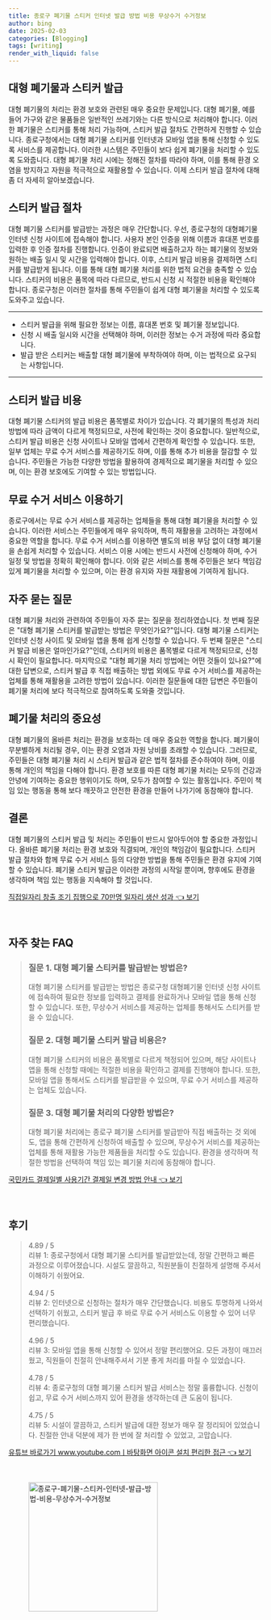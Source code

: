 ```yaml
---
title: 종로구 폐기물 스티커 인터넷 발급 방법 비용 무상수거 수거정보
author: bing
date: 2025-02-03
categories: [Blogging]
tags: [writing]
render_with_liquid: false
---
```



<h2 id='대형 폐기물과 스티커 발급'>대형 폐기물과 스티커 발급</h2>

<p>대형 폐기물의 처리는 환경 보호와 관련된 매우 중요한 문제입니다. 대형 폐기물, 예를 들어 가구와 같은 물품들은 일반적인 쓰레기와는 다른 방식으로 처리해야 합니다. 이러한 폐기물은 스티커를 통해 처리 가능하며, 스티커 발급 절차도 간편하게 진행할 수 있습니다. 종로구청에서는 대형 폐기물 스티커를 인터넷과 모바일 앱을 통해 신청할 수 있도록 서비스를 제공합니다. 이러한 시스템은 주민들이 보다 쉽게 폐기물을 처리할 수 있도록 도와줍니다. 대형 폐기물 처리 시에는 정해진 절차를 따라야 하며, 이를 통해 환경 오염을 방지하고 자원을 적극적으로 재활용할 수 있습니다. 이제 스티커 발급 절차에 대해 좀 더 자세히 알아보겠습니다.</p>

<h2 id='스티커 발급 절차'>스티커 발급 절차</h2>

<p>대형 폐기물 스티커를 발급받는 과정은 매우 간단합니다. 우선, 종로구청의 대형폐기물 인터넷 신청 사이트에 접속해야 합니다. 사용자 본인 인증을 위해 이름과 휴대폰 번호를 입력한 후 인증 절차를 진행합니다. 인증이 완료되면 배출하고자 하는 폐기물의 정보와 원하는 배출 일시 및 시간을 입력해야 합니다. 이후, 스티커 발급 비용을 결제하면 스티커를 발급받게 됩니다. 이를 통해 대형 폐기물 처리를 위한 법적 요건을 충족할 수 있습니다. 스티커의 비용은 품목에 따라 다르므로, 반드시 신청 시 적절한 비용을 확인해야 합니다. 종로구청은 이러한 절차를 통해 주민들이 쉽게 대형 폐기물을 처리할 수 있도록 도와주고 있습니다.</p>

<hr />

<ul>
    <li>스티커 발급을 위해 필요한 정보는 이름, 휴대폰 번호 및 폐기물 정보입니다.</li>
    <li>신청 시 배출 일시와 시간을 선택해야 하며, 이러한 정보는 수거 과정에 따라 중요합니다.</li>
    <li>발급 받은 스티커는 배출할 대형 폐기물에 부착하여야 하며, 이는 법적으로 요구되는 사항입니다.</li>
</ul>

<hr />

<h2 id='스티커 발급 비용'>스티커 발급 비용</h2>

<p>대형 폐기물 스티커의 발급 비용은 품목별로 차이가 있습니다. 각 폐기물의 특성과 처리 방법에 따라 금액이 다르게 책정되므로, 사전에 확인하는 것이 중요합니다. 일반적으로, 스티커 발급 비용은 신청 사이트나 모바일 앱에서 간편하게 확인할 수 있습니다. 또한, 일부 업체는 무료 수거 서비스를 제공하기도 하며, 이를 통해 추가 비용을 절감할 수 있습니다. 주민들은 가능한 다양한 방법을 활용하여 경제적으로 폐기물을 처리할 수 있으며, 이는 환경 보호에도 기여할 수 있는 방법입니다.</p>

<h2 id='무료 수거 서비스 이용하기'>무료 수거 서비스 이용하기</h2>

<p>종로구에서는 무료 수거 서비스를 제공하는 업체들을 통해 대형 폐기물을 처리할 수 있습니다. 이러한 서비스는 주민들에게 매우 유익하며, 특히 재활용을 고려하는 과정에서 중요한 역할을 합니다. 무료 수거 서비스를 이용하면 별도의 비용 부담 없이 대형 폐기물을 손쉽게 처리할 수 있습니다. 서비스 이용 시에는 반드시 사전에 신청해야 하며, 수거 일정 및 방법을 정확히 확인해야 합니다. 이와 같은 서비스를 통해 주민들은 보다 책임감 있게 폐기물을 처리할 수 있으며, 이는 환경 유지와 자원 재활용에 기여하게 됩니다.</p>

<h2 id='자주 묻는 질문'>자주 묻는 질문</h2>

<p>대형 폐기물 처리와 관련하여 주민들이 자주 묻는 질문을 정리하였습니다. 첫 번째 질문은 "대형 폐기물 스티커를 발급받는 방법은 무엇인가요?"입니다. 대형 폐기물 스티커는 인터넷 신청 사이트 및 모바일 앱을 통해 쉽게 신청할 수 있습니다. 두 번째 질문은 "스티커 발급 비용은 얼마인가요?"인데, 스티커의 비용은 품목별로 다르게 책정되므로, 신청 시 확인이 필요합니다. 마지막으로 "대형 폐기물 처리 방법에는 어떤 것들이 있나요?"에 대한 답변으로, 스티커 발급 후 직접 배출하는 방법 외에도 무료 수거 서비스를 제공하는 업체를 통해 재활용을 고려한 방법이 있습니다. 이러한 질문들에 대한 답변은 주민들이 폐기물 처리에 보다 적극적으로 참여하도록 도와줄 것입니다.</p>

<h2 id='폐기물 처리의 중요성'>폐기물 처리의 중요성</h2>

<p>대형 폐기물의 올바른 처리는 환경을 보호하는 데 매우 중요한 역할을 합니다. 폐기물이 무분별하게 처리될 경우, 이는 환경 오염과 자원 낭비를 초래할 수 있습니다. 그러므로, 주민들은 대형 폐기물 처리 시 스티커 발급과 같은 법적 절차를 준수하여야 하며, 이를 통해 개인의 책임을 다해야 합니다. 환경 보호를 따른 대형 폐기물 처리는 모두의 건강과 안녕에 기여하는 중요한 행위이기도 하며, 모두가 참여할 수 있는 활동입니다. 주민이 책임 있는 행동을 통해 보다 깨끗하고 안전한 환경을 만들어 나가기에 동참해야 합니다.</p>

<h2 id='결론'>결론</h2>

<p>대형 폐기물의 스티커 발급 및 처리는 주민들이 반드시 알아두어야 할 중요한 과정입니다. 올바른 폐기물 처리는 환경 보호와 직결되며, 개인의 책임감이 필요합니다. 스티커 발급 절차와 함께 무료 수거 서비스 등의 다양한 방법을 통해 주민들은 환경 유지에 기여할 수 있습니다. 폐기물 스티커 발급은 이러한 과정의 시작일 뿐이며, 향후에도 환경을 생각하며 책임 있는 행동을 지속해야 할 것입니다.</p>


<p><a class="click-button" title="직접일자리 창출 조기 집행으로 70만명 일자리 생산 성과" href="https://aptwhite.github.io/posts/%EC%A7%81%EC%A0%91%EC%9D%BC%EC%9E%90%EB%A6%AC-%EC%B0%BD%EC%B6%9C-%EC%A1%B0%EA%B8%B0-%EC%A7%91%ED%96%89%EC%9C%BC%EB%A1%9C-70%EB%A7%8C%EB%AA%85-%EC%9D%BC%EC%9E%90%EB%A6%AC-%EC%83%9D%EC%82%B0-%EC%84%B1%EA%B3%BC/" rel="dofollow">직접일자리 창출 조기 집행으로 70만명 일자리 생산 성과 👈 보기</a></p><br>
<h2 id='자주_찾는_FAQ'>자주 찾는 FAQ</h2>
<div itemscope="" itemtype="https://schema.org/FAQPage"> 
<blockquote> 
<div itemscope="" itemprop="mainEntity" itemtype="https://schema.org/Question"> 
<h3 itemprop="name">질문 1. 대형 폐기물 스티커를 발급받는 방법은?</h3> 
<div itemscope="" itemprop="acceptedAnswer" itemtype="https://schema.org/Answer"> 
<span itemprop="text"> 
<p>대형 폐기물 스티커를 발급받는 방법은 종로구청 대형폐기물 인터넷 신청 사이트에 접속하여 필요한 정보를 입력하고 결제를 완료하거나 모바일 앱을 통해 신청할 수 있습니다. 또한, 무상수거 서비스를 제공하는 업체를 통해서도 스티커를 받을 수 있습니다.</p> 
</span> 
</div> 
</div> 

<div itemscope="" itemprop="mainEntity" itemtype="https://schema.org/Question"> 
<h3 itemprop="name">질문 2. 대형 폐기물 스티커 발급 비용은?</h3> 
<div itemscope="" itemprop="acceptedAnswer" itemtype="https://schema.org/Answer"> 
<span itemprop="text"> 
<p>대형 폐기물 스티커의 비용은 품목별로 다르게 책정되어 있으며, 해당 사이트나 앱을 통해 신청할 때에는 적절한 비용을 확인하고 결제를 진행해야 합니다. 또한, 모바일 앱을 통해서도 스티커를 발급받을 수 있으며, 무료 수거 서비스를 제공하는 업체도 있습니다.</p> 
</span> 
</div> 
</div> 

<div itemscope="" itemprop="mainEntity" itemtype="https://schema.org/Question"> 
<h3 itemprop="name">질문 3. 대형 폐기물 처리의 다양한 방법은?</h3> 
<div itemscope="" itemprop="acceptedAnswer" itemtype="https://schema.org/Answer"> 
<span itemprop="text"> 
<p>대형 폐기물 처리에는 종로구 폐기물 스티커를 발급받아 직접 배출하는 것 외에도, 앱을 통해 간편하게 신청하여 배출할 수 있으며, 무상수거 서비스를 제공하는 업체를 통해 재활용 가능한 제품들을 처리할 수도 있습니다. 환경을 생각하며 적절한 방법을 선택하여 책임 있는 폐기물 처리에 동참해야 합니다.</p> 
</span> 
</div> 
</div> 
</blockquote> 
</div>
<p><a class="click-button" title="국민카드 결제일별 사용기간 결제일 변경 방법 안내" href="https://aptwhite.github.io/posts/%EA%B5%AD%EB%AF%BC%EC%B9%B4%EB%93%9C-%EA%B2%B0%EC%A0%9C%EC%9D%BC%EB%B3%84-%EC%82%AC%EC%9A%A9%EA%B8%B0%EA%B0%84-%EA%B2%B0%EC%A0%9C%EC%9D%BC-%EB%B3%80%EA%B2%BD-%EB%B0%A9%EB%B2%95-%EC%95%88%EB%82%B4/" rel="dofollow">국민카드 결제일별 사용기간 결제일 변경 방법 안내 👈 보기</a></p><br>
<h2 id='후기'>후기</h2>
<div itemscope itemtype="https://schema.org/Product">
  <blockquote>
  <div itemprop="review" itemscope itemtype="https://schema.org/Review">
      <div itemprop="reviewRating" itemscope itemtype="https://schema.org/Rating"> <span itemprop="ratingValue">4.89</span> / <span itemprop="bestRating">5</span> </div>
      <span itemprop="reviewBody">리뷰 1: 종로구청에서 대형 폐기물 스티커를 발급받았는데, 정말 간편하고 빠른 과정으로 이루어졌습니다. 시설도 깔끔하고, 직원분들이 친절하게 설명해 주셔서 이해하기 쉬웠어요.</span>
  </div>
  <br>
  <div itemprop="review" itemscope itemtype="https://schema.org/Review">
      <div itemprop="reviewRating" itemscope itemtype="https://schema.org/Rating"> <span itemprop="ratingValue">4.94</span> / <span itemprop="bestRating">5</span> </div>
      <span itemprop="reviewBody">리뷰 2: 인터넷으로 신청하는 절차가 매우 간단했습니다. 비용도 투명하게 나와서 선택하기 쉬웠고, 스티커 발급 후 바로 무료 수거 서비스도 이용할 수 있어 너무 편리했습니다.</span>
  </div>
  <br>
  <div itemprop="review" itemscope itemtype="https://schema.org/Review">
      <div itemprop="reviewRating" itemscope itemtype="https://schema.org/Rating"> <span itemprop="ratingValue">4.96</span> / <span itemprop="bestRating">5</span> </div>
      <span itemprop="reviewBody">리뷰 3: 모바일 앱을 통해 신청할 수 있어서 정말 편리했어요. 모든 과정이 매끄러웠고, 직원들이 친절히 안내해주셔서 기분 좋게 처리를 마칠 수 있었습니다.</span>
  </div>
  <br>
  <div itemprop="review" itemscope itemtype="https://schema.org/Review">
      <div itemprop="reviewRating" itemscope itemtype="https://schema.org/Rating"> <span itemprop="ratingValue">4.78</span> / <span itemprop="bestRating">5</span> </div>
      <span itemprop="reviewBody">리뷰 4: 종로구청의 대형 폐기물 스티커 발급 서비스는 정말 훌륭합니다. 신청이 쉽고, 무료 수거 서비스까지 있어 환경을 생각하는데 큰 도움이 됩니다.</span>
  </div>
  <br>
  <div itemprop="review" itemscope itemtype="https://schema.org/Review">
      <div itemprop="reviewRating" itemscope itemtype="https://schema.org/Rating"> <span itemprop="ratingValue">4.75</span> / <span itemprop="bestRating">5</span> </div>
      <span itemprop="reviewBody">리뷰 5: 시설이 깔끔하고, 스티커 발급에 대한 정보가 매우 잘 정리되어 있었습니다. 친절한 안내 덕분에 제가 한 번에 잘 처리할 수 있었고, 고맙습니다.</span>
  </div>
  </blockquote>
</div>
<p><a class="click-button" title="유튜브 바로가기 www.youtube.comㅣ바탕화면 아이콘 설치 편리한 접근" href="https://aptwhite.github.io/posts/%EC%9C%A0%ED%8A%9C%EB%B8%8C-%EB%B0%94%EB%A1%9C%EA%B0%80%EA%B8%B0-www.youtube.com%E3%85%A3%EB%B0%94%ED%83%95%ED%99%94%EB%A9%B4-%EC%95%84%EC%9D%B4%EC%BD%98-%EC%84%A4%EC%B9%98-%ED%8E%B8%EB%A6%AC%ED%95%9C-%EC%A0%91%EA%B7%BC/" rel="dofollow">유튜브 바로가기 www.youtube.comㅣ바탕화면 아이콘 설치 편리한 접근 👈 보기</a></p><br>
<figure class="image"><img src="https://aptwhite.github.io/assets/img/thumbnail/종로구-폐기물-스티커-인터넷-발급-방법-비용-무상수거-수거정보.webp" alt="종로구-폐기물-스티커-인터넷-발급-방법-비용-무상수거-수거정보" width="256" height="256"></figure>